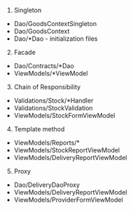 1. Singleton
- Dao/GoodsContextSingleton
- Dao/GoodsContext
- Dao/*Dao - initialization files

2. Facade
- Dao/Contracts/*Dao
- ViewModels/*ViewModel

3. Chain of Responsibility
- Validations/Stock/*Handler
- Validations/StockValidation
- ViewModels/StockFormViewModel

4. Template method
- ViewModels/Reports/*
- ViewModels/StockReportViewModel
- ViewModels/DeliveryReportViewModel

5. Proxy
- Dao/DeliveryDaoProxy
- ViewModels/DeliveryReportViewModel
- ViewModels/ProviderFormViewModel
